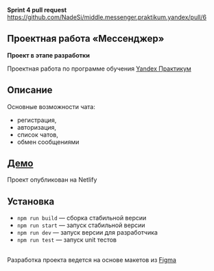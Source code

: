 **Sprint 4 pull request** https://github.com/NadeSi/middle.messenger.praktikum.yandex/pull/6

## Проектная работа «Мессенджер»
**Проект в этапе разработки**

Проектная работа по программе обучения [Yandex Практикум](https://praktikum.yandex.ru/)

## Описание
Основные возможности чата:
- регистрация,
- авторизация,
- список чатов,
- обмен сообщениями

## [Демо](https://hardcore-nightingale-df8279.netlify.app)
Проект опубликован на Netlify 

## Установка

- `npm run build` — сборка стабильной версии
- `npm run start` — запуск стабильной версии
- `npm run dev` — запуск версии для разработчика
- `npm run test` — запуск unit тестов
##

Разработка проекта ведется на основе макетов из [Figma](https://www.figma.com/file/iA3FatvFBhzkV7eQrp30P2/Chat-MVP?node-id=0%3A1)
